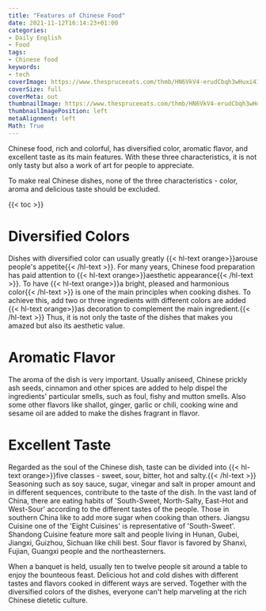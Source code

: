 ```yaml
---
title: "Features of Chinese Food"
date: 2021-11-12T16:14:23+01:00
categories:
- Daily English
- Food
tags:
- Chinese food
keywords:
- tech
coverImage: https://www.thespruceeats.com/thmb/HN6VkV4-erudCbqh3wHuxi414xE=/1885x1414/smart/filters:no_upscale()/GettyImages-545285962-5ad89accae9ab800380ec5a2.jpg
coverSize: full
coverMeta: out
thumbnailImage: https://www.thespruceeats.com/thmb/HN6VkV4-erudCbqh3wHuxi414xE=/1885x1414/smart/filters:no_upscale()/GettyImages-545285962-5ad89accae9ab800380ec5a2.jpg
thumbnailImagePosition: left
metaAlignment: left
Math: True
---
```

Chinese food, rich and colorful, has diversified color, aromatic flavor, and excellent taste as its main features. With these three characteristics, it is not only tasty but also a work of art for people to appreciate.
<!--more-->
To make real Chinese dishes, none of the three characteristics - color, aroma and delicious taste should be excluded.

{{< toc >}}

# Diversified Colors

Dishes with diversified color can usually greatly {{< hl-text orange>}}arouse people's appetite{{< /hl-text >}}. For many years, Chinese food preparation has paid attention to {{< hl-text orange>}}aesthetic appearance{{< /hl-text >}}. To have {{< hl-text orange>}}a bright, pleased and harmonious color{{< /hl-text >}} is one of the main principles when cooking dishes. To achieve this, add two or three ingredients with different colors are added {{< hl-text orange>}}as decoration to complement the main ingredient.{{< /hl-text >}} Thus, it is not only the taste of the dishes that makes you amazed but also its aesthetic value.

# Aromatic Flavor

The aroma of the dish is very important. Usually aniseed, Chinese prickly ash seeds, cinnamon and other spices are added to help dispel the ingredients' particular smells, such as foul, fishy and mutton smells. Also some other flavors like shallot, ginger, garlic or chili, cooking wine and sesame oil are added to make the dishes fragrant in flavor.

# Excellent Taste

Regarded as the soul of the Chinese dish, taste can be divided into {{< hl-text orange>}}five classes - sweet, sour, bitter, hot and salty.{{< /hl-text >}} Seasoning such as soy sauce, sugar, vinegar and salt in proper amount and in different sequences, contribute to the taste of the dish. In the vast land of China, there are eating habits of 'South-Sweet, North-Salty, East-Hot and West-Sour' according to the different tastes of the people. Those in southern China like to add more sugar when cooking than others. Jiangsu Cuisine one of the 'Eight Cuisines' is representative of 'South-Sweet'. Shandong Cuisine feature more salt and people living in Hunan, Gubei, Jiangxi, Guizhou, Sichuan like chili best. Sour flavor is favored by Shanxi, Fujian, Guangxi people and the northeasterners.

When a banquet is held, usually ten to twelve people sit around a table to enjoy the bounteous feast. Delicious hot and cold dishes with different tastes and flavors cooked in different ways are served. Together with the diversified colors of the dishes, everyone can't help marveling at the rich Chinese dietetic culture.
